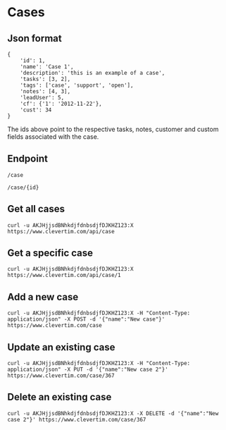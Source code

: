 Cases
=====

Json format
-----------

    {
        'id': 1,
        'name': 'Case 1',
        'description': 'this is an example of a case',
        'tasks': [3, 2],
        'tags': ['case', 'support', 'open'],
        'notes': [4, 3],
        'leadUser': 5,
        'cf': {'1': '2012-11-22'},
        'cust': 34
    }

The ids above point to the respective tasks, notes, customer and custom fields associated with the case.

Endpoint
--------

    /case

    /case/{id}

Get all cases
-------------

    curl -u AKJHjjsdBNhkdjfdnbsdjfDJKHZ123:X https://www.clevertim.com/api/case

Get a specific case
-------------------

    curl -u AKJHjjsdBNhkdjfdnbsdjfDJKHZ123:X https://www.clevertim.com/api/case/1

Add a new case
--------------

    curl -u AKJHjjsdBNhkdjfdnbsdjfDJKHZ123:X -H "Content-Type: application/json" -X POST -d '{"name":"New case"}' https://www.clevertim.com/case

Update an existing case
-----------------------

    curl -u AKJHjjsdBNhkdjfdnbsdjfDJKHZ123:X -H "Content-Type: application/json" -X PUT -d '{"name":"New case 2"}' https://www.clevertim.com/case/367

Delete an existing case
-----------------------

    curl -u AKJHjjsdBNhkdjfdnbsdjfDJKHZ123:X -X DELETE -d '{"name":"New case 2"}' https://www.clevertim.com/case/367